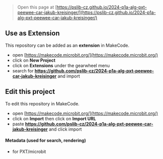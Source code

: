 
> Open this page at [https://pslib-cz.github.io/2024-p1a-alg-pxt-peewee-car-jakub-kreisinger/](https://pslib-cz.github.io/2024-p1a-alg-pxt-peewee-car-jakub-kreisinger/)

## Use as Extension

This repository can be added as an **extension** in MakeCode.

* open [https://makecode.microbit.org/](https://makecode.microbit.org/)
* click on **New Project**
* click on **Extensions** under the gearwheel menu
* search for **https://github.com/pslib-cz/2024-p1a-alg-pxt-peewee-car-jakub-kreisinger** and import

## Edit this project

To edit this repository in MakeCode.

* open [https://makecode.microbit.org/](https://makecode.microbit.org/)
* click on **Import** then click on **Import URL**
* paste **https://github.com/pslib-cz/2024-p1a-alg-pxt-peewee-car-jakub-kreisinger** and click import

#### Metadata (used for search, rendering)

* for PXT/microbit
<script src="https://makecode.com/gh-pages-embed.js"></script><script>makeCodeRender("{{ site.makecode.home_url }}", "{{ site.github.owner_name }}/{{ site.github.repository_name }}");</script>

